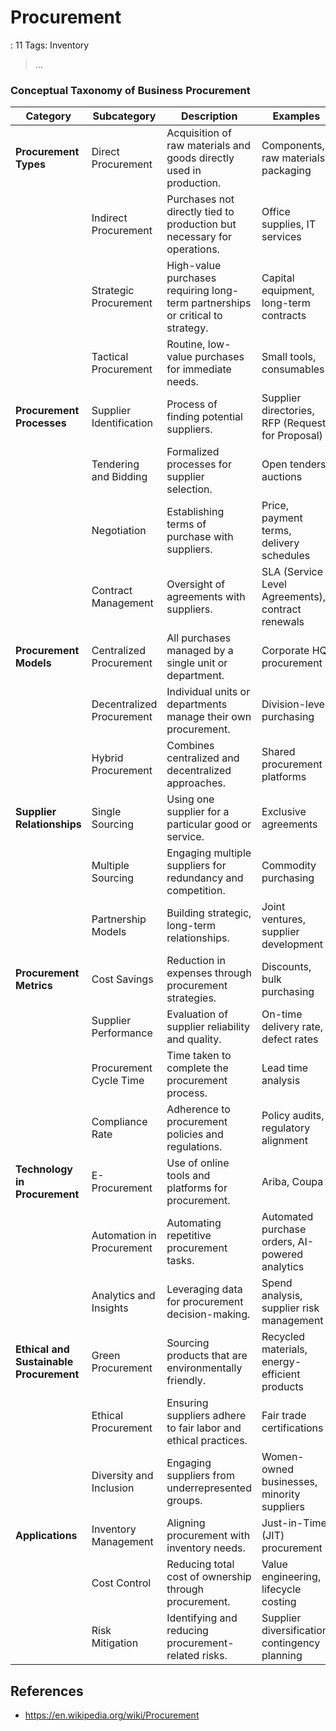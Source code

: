 # Procurement

: 11
Tags: Inventory

> …
> 

### **Conceptual Taxonomy of Business Procurement**

| **Category** | **Subcategory** | **Description** | **Examples** | **Purpose** |
| --- | --- | --- | --- | --- |
| **Procurement Types** | Direct Procurement | Acquisition of raw materials and goods directly used in production. | Components, raw materials, packaging | Support production and core operations. |
|  | Indirect Procurement | Purchases not directly tied to production but necessary for operations. | Office supplies, IT services | Ensure smooth operational workflows. |
|  | Strategic Procurement | High-value purchases requiring long-term partnerships or critical to strategy. | Capital equipment, long-term contracts | Build competitive advantages. |
|  | Tactical Procurement | Routine, low-value purchases for immediate needs. | Small tools, consumables | Meet day-to-day operational needs. |
| **Procurement Processes** | Supplier Identification | Process of finding potential suppliers. | Supplier directories, RFP (Request for Proposal) | Ensure quality and cost-effectiveness. |
|  | Tendering and Bidding | Formalized processes for supplier selection. | Open tenders, auctions | Promote transparency and competition. |
|  | Negotiation | Establishing terms of purchase with suppliers. | Price, payment terms, delivery schedules | Optimize costs and value. |
|  | Contract Management | Oversight of agreements with suppliers. | SLA (Service Level Agreements), contract renewals | Ensure compliance and mutual benefit. |
| **Procurement Models** | Centralized Procurement | All purchases managed by a single unit or department. | Corporate HQ procurement | Achieve economies of scale. |
|  | Decentralized Procurement | Individual units or departments manage their own procurement. | Division-level purchasing | Provide flexibility and responsiveness. |
|  | Hybrid Procurement | Combines centralized and decentralized approaches. | Shared procurement platforms | Balance efficiency and autonomy. |
| **Supplier Relationships** | Single Sourcing | Using one supplier for a particular good or service. | Exclusive agreements | Build strong partnerships and consistency. |
|  | Multiple Sourcing | Engaging multiple suppliers for redundancy and competition. | Commodity purchasing | Mitigate risks and ensure availability. |
|  | Partnership Models | Building strategic, long-term relationships. | Joint ventures, supplier development | Foster collaboration and innovation. |
| **Procurement Metrics** | Cost Savings | Reduction in expenses through procurement strategies. | Discounts, bulk purchasing | Maximize profitability. |
|  | Supplier Performance | Evaluation of supplier reliability and quality. | On-time delivery rate, defect rates | Maintain high operational standards. |
|  | Procurement Cycle Time | Time taken to complete the procurement process. | Lead time analysis | Improve efficiency and speed. |
|  | Compliance Rate | Adherence to procurement policies and regulations. | Policy audits, regulatory alignment | Avoid legal and financial risks. |
| **Technology in Procurement** | E-Procurement | Use of online tools and platforms for procurement. | Ariba, Coupa | Streamline procurement workflows. |
|  | Automation in Procurement | Automating repetitive procurement tasks. | Automated purchase orders, AI-powered analytics | Increase efficiency and reduce errors. |
|  | Analytics and Insights | Leveraging data for procurement decision-making. | Spend analysis, supplier risk management | Enable strategic decision-making. |
| **Ethical and Sustainable Procurement** | Green Procurement | Sourcing products that are environmentally friendly. | Recycled materials, energy-efficient products | Promote sustainability goals. |
|  | Ethical Procurement | Ensuring suppliers adhere to fair labor and ethical practices. | Fair trade certifications | Uphold corporate social responsibility. |
|  | Diversity and Inclusion | Engaging suppliers from underrepresented groups. | Women-owned businesses, minority suppliers | Support community and equality efforts. |
| **Applications** | Inventory Management | Aligning procurement with inventory needs. | Just-in-Time (JIT) procurement | Minimize waste and carrying costs. |
|  | Cost Control | Reducing total cost of ownership through procurement. | Value engineering, lifecycle costing | Ensure financial efficiency. |
|  | Risk Mitigation | Identifying and reducing procurement-related risks. | Supplier diversification, contingency planning | Maintain business continuity. |

## References

- https://en.wikipedia.org/wiki/Procurement